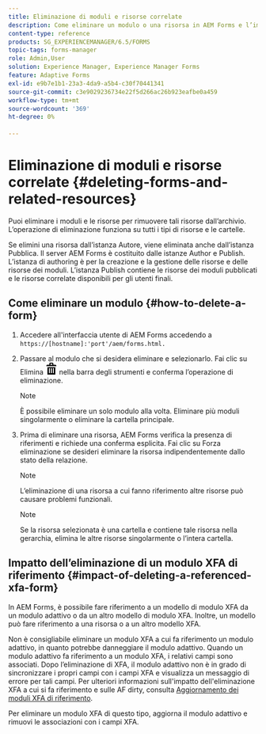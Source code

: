 ```yaml
---
title: Eliminazione di moduli e risorse correlate
description: Come eliminare un modulo o una risorsa in AEM Forms e l’impatto sulle risorse di riferimento e di riferimento e sui moduli XFA.
content-type: reference
products: SG_EXPERIENCEMANAGER/6.5/FORMS
topic-tags: forms-manager
role: Admin,User
solution: Experience Manager, Experience Manager Forms
feature: Adaptive Forms
exl-id: e9b7e1b1-23a3-4da9-a5b4-c30f70441341
source-git-commit: c3e9029236734e22f5d266ac26b923eafbe0a459
workflow-type: tm+mt
source-wordcount: '369'
ht-degree: 0%

---
```


# Eliminazione di moduli e risorse correlate {#deleting-forms-and-related-resources}

Puoi eliminare i moduli e le risorse per rimuovere tali risorse dall’archivio. L’operazione di eliminazione funziona su tutti i tipi di risorse e le cartelle.

Se elimini una risorsa dall’istanza Autore, viene eliminata anche dall’istanza Pubblica. Il server AEM Forms è costituito dalle istanze Author e Publish. L’istanza di authoring è per la creazione e la gestione delle risorse e delle risorse dei moduli. L’istanza Publish contiene le risorse dei moduli pubblicati e le risorse correlate disponibili per gli utenti finali.

## Come eliminare un modulo {#how-to-delete-a-form}

1. Accedere all&#39;interfaccia utente di AEM Forms accedendo a `https://[hostname]:'port'/aem/forms.html.`
1. Passare al modulo che si desidera eliminare e selezionarlo. Fai clic su Elimina ![aem6forms_delete2](assets/aem6forms_delete2.png) nella barra degli strumenti e conferma l’operazione di eliminazione.

   >[!NOTE]
   >
   >È possibile eliminare un solo modulo alla volta. Eliminare più moduli singolarmente o eliminare la cartella principale.

1. Prima di eliminare una risorsa, AEM Forms verifica la presenza di riferimenti e richiede una conferma esplicita. Fai clic su Forza eliminazione se desideri eliminare la risorsa indipendentemente dallo stato della relazione.

   >[!NOTE]
   >
   >L’eliminazione di una risorsa a cui fanno riferimento altre risorse può causare problemi funzionali.

   >[!NOTE]
   >
   >Se la risorsa selezionata è una cartella e contiene tale risorsa nella gerarchia, elimina le altre risorse singolarmente o l’intera cartella.

## Impatto dell’eliminazione di un modulo XFA di riferimento {#impact-of-deleting-a-referenced-xfa-form}

In AEM Forms, è possibile fare riferimento a un modello di modulo XFA da un modulo adattivo o da un altro modello di modulo XFA. Inoltre, un modello può fare riferimento a una risorsa o a un altro modello XFA.

Non è consigliabile eliminare un modulo XFA a cui fa riferimento un modulo adattivo, in quanto potrebbe danneggiare il modulo adattivo. Quando un modulo adattivo fa riferimento a un modulo XFA, i relativi campi sono associati. Dopo l’eliminazione di XFA, il modulo adattivo non è in grado di sincronizzare i propri campi con i campi XFA e visualizza un messaggio di errore per tali campi. Per ulteriori informazioni sull&#39;impatto dell&#39;eliminazione XFA a cui si fa riferimento e sulle AF dirty, consulta [Aggiornamento dei moduli XFA di riferimento](/help/forms/using/get-xdp-pdf-documents-aem.md#p-updating-referenced-xfa-forms-p).

Per eliminare un modulo XFA di questo tipo, aggiorna il modulo adattivo e rimuovi le associazioni con i campi XFA.
